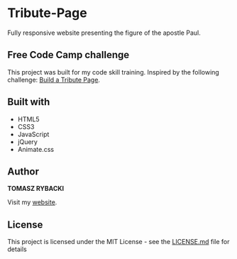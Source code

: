 # Tribute-Page

Fully responsive website presenting the figure of the apostle Paul.

## Free Code Camp challenge

This project was built for my code skill training. Inspired by the following challenge: [Build a Tribute Page](https://www.freecodecamp.org/challenges/build-a-tribute-page).

## Built with

* HTML5
* CSS3
* JavaScript
* jQuery
* Animate.css

## Author

__TOMASZ RYBACKI__

Visit my [website](http://tomasz-rybacki.pl).

## License

This project is licensed under the MIT License - see the [LICENSE.md](LICENSE.md) file for details
